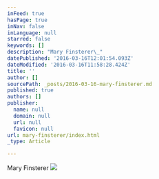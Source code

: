 ```yaml
---
inFeed: true
hasPage: true
inNav: false
inLanguage: null
starred: false
keywords: []
description: "Mary Finsterer\_"
datePublished: '2016-03-16T12:01:54.093Z'
dateModified: '2016-03-16T11:58:28.424Z'
title: ''
author: []
sourcePath: _posts/2016-03-16-mary-finsterer.md
published: true
authors: []
publisher:
  name: null
  domain: null
  url: null
  favicon: null
url: mary-finsterer/index.html
_type: Article

---
```

Mary Finsterer ![](https://the-grid-user-content.s3-us-west-2.amazonaws.com/ae5b62a7-8328-4719-97c6-bc9eb37e24c6.jpg)